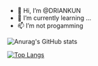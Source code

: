 - 👋 Hi, I’m @DRIANKUN
- 🌱 I’m currently learning ...
- 📫 I’m not progamming


<!---
DRIANKUN/DRIANKUN is a ✨ special ✨ repository because its `README.md` (this file) appears on your GitHub profile.
You can click the Preview link to take a look at your changes.
--->


![Anurag's GitHub stats](https://github-readme-stats.vercel.app/api?username=DRIANKUN&show_icons=true&theme=radical)





[![Top Langs](https://github-readme-stats.vercel.app/api/top-langs/?username=DRIANKUN&hide=javascript,html)](https://github.com/anuraghazra/github-readme-stats)

